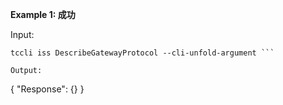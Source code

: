 **Example 1: 成功**

 

Input: 

```
tccli iss DescribeGatewayProtocol --cli-unfold-argument ```

Output: 
```
{
    "Response": {}
}
```

